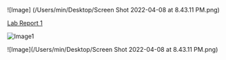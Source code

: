 ![Image]
(/Users/min/Desktop/Screen Shot 2022-04-08 at 8.43.11 PM.png)

[Lab Report 1](https://minjismin.github.io/cse15l-lab-reports/)

![Image1](https://upload.wikimedia.org/wikipedia/en/4/44/University_of_California%2C_San_Diego_seal.svg)

![Image](/Users/min/Desktop/Screen Shot 2022-04-08 at 8.43.11 PM.png)
